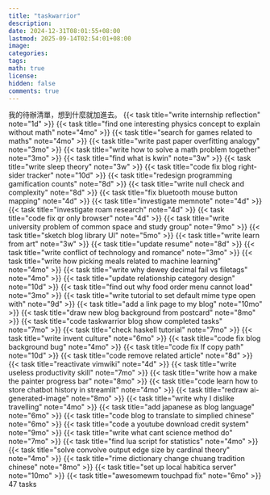 ```yaml
---
title: "taskwarrior"
description: 
date: 2024-12-31T08:01:55+08:00
lastmod: 2025-09-14T02:54:01+08:00
image: 
categories: 
tags: 
math: true
license: 
hidden: false
comments: true
---
```


我的待辦清單，想到什麼就加進去。
{{< task title="write internship reflection" note="1d" >}}
{{< task title="find one interesting physics concept to explain without math" note="4mo" >}}
{{< task title="search for games related to maths" note="4mo" >}}
{{< task title="write past paper overfitting analogy" note="3mo" >}}
{{< task title="write how to solve a math problem together" note="3mo" >}}
{{< task title="find what is kwin" note="3w" >}}
{{< task title="write sleep theory" note="3w" >}}
{{< task title="code fix blog right-sider tracker" note="10d" >}}
{{< task title="redesign programming gamification counts" note="8d" >}}
{{< task title="write null check and complexity" note="8d" >}}
{{< task title="fix bluetooth mouse button mapping" note="4d" >}}
{{< task title="investigate memnote" note="4d" >}}
{{< task title="investigate roam research" note="4d" >}}
{{< task title="code fix qr only browser" note="4d" >}}
{{< task title="write university problem of common space and study group" note="9mo" >}}
{{< task title="sketch blog library UI" note="5mo" >}}
{{< task title="write learn from art" note="3w" >}}
{{< task title="update resume" note="8d" >}}
{{< task title="write conflict of technology and romance" note="3mo" >}}
{{< task title="write how picking meals related to machine learning" note="4mo" >}}
{{< task title="write why dewey decimal fail vs filetags" note="4mo" >}}
{{< task title="update relationship category design" note="10d" >}}
{{< task title="find out why food order menu cannot load" note="3mo" >}}
{{< task title="write tutorial to set default mime type open with" note="9d" >}}
{{< task title="add a link page to my blog" note="10mo" >}}
{{< task title="draw new blog background from postcard" note="8mo" >}}
{{< task title="code taskwarrior blog show completed tasks" note="7mo" >}}
{{< task title="check haskell tutorial" note="7mo" >}}
{{< task title="write invent culture" note="6mo" >}}
{{< task title="code fix blog background bug" note="4mo" >}}
{{< task title="code fix lf copy path" note="10d" >}}
{{< task title="code remove related article" note="8d" >}}
{{< task title="reactivate vimwiki" note="4d" >}}
{{< task title="write useless productivity skill" note="7mo" >}}
{{< task title="write how a make the painter progress bar" note="8mo" >}}
{{< task title="code learn how to store chatbot history in streamlit" note="4mo" >}}
{{< task title="redraw ai-generated-image" note="8mo" >}}
{{< task title="write why I dislike travelling" note="4mo" >}}
{{< task title="add japanese as blog language" note="6mo" >}}
{{< task title="code blog to translate to simplied chinese" note="6mo" >}}
{{< task title="code a youtube download credit system" note="9mo" >}}
{{< task title="write what cant science method do" note="7mo" >}}
{{< task title="find lua script for statistics" note="4mo" >}}
{{< task title="solve convolve output edge size by cardinal theory" note="4mo" >}}
{{< task title="rime dictionary change chuang tradition chinese" note="8mo" >}}
{{< task title="set up local habitica server" note="10mo" >}}
{{< task title="awesomewm touchpad fix" note="6mo" >}}
47 tasks
